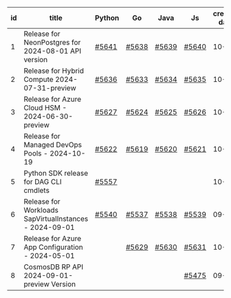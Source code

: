 | id | title | Python | Go | Java | Js | created date | target date | status |
| ------ | ------ | ------ | ------ | ------ | ------ | ------ | ------ | :-----: |
| 1 | Release for NeonPostgres for 2024-08-01 API version  | [#5641](https://github.com/Azure/sdk-release-request/issues/5641)  | [#5638](https://github.com/Azure/sdk-release-request/issues/5638)  | [#5639](https://github.com/Azure/sdk-release-request/issues/5639)  | [#5640](https://github.com/Azure/sdk-release-request/issues/5640)  | 10-23 | 11-21 |  |
| 2 | Release for Hybrid Compute 2024-07-31-preview  | [#5636](https://github.com/Azure/sdk-release-request/issues/5636)  | [#5633](https://github.com/Azure/sdk-release-request/issues/5633)  | [#5634](https://github.com/Azure/sdk-release-request/issues/5634)  | [#5635](https://github.com/Azure/sdk-release-request/issues/5635)  | 10-23 | 11-22 |  |
| 3 | Release for Azure Cloud HSM - 2024-06-30-preview  | [#5627](https://github.com/Azure/sdk-release-request/issues/5627)  | [#5624](https://github.com/Azure/sdk-release-request/issues/5624)  | [#5625](https://github.com/Azure/sdk-release-request/issues/5625)  | [#5626](https://github.com/Azure/sdk-release-request/issues/5626)  | 10-22 | 11-22 |  |
| 4 | Release for Managed DevOps Pools - 2024-10-19  | [#5622](https://github.com/Azure/sdk-release-request/issues/5622)  | [#5619](https://github.com/Azure/sdk-release-request/issues/5619)  | [#5620](https://github.com/Azure/sdk-release-request/issues/5620)  | [#5621](https://github.com/Azure/sdk-release-request/issues/5621)  | 10-16 | 11-22 |  |
| 5 | Python SDK release for DAG CLI cmdlets  | [#5557](https://github.com/Azure/sdk-release-request/issues/5557)  |  |  |  | 10-02 | 11-05 |  |
| 6 | Release for Workloads SapVirtualInstances - 2024-09-01  | [#5540](https://github.com/Azure/sdk-release-request/issues/5540)  | [#5537](https://github.com/Azure/sdk-release-request/issues/5537)  | [#5538](https://github.com/Azure/sdk-release-request/issues/5538)  | [#5539](https://github.com/Azure/sdk-release-request/issues/5539)  | 09-27 | 10-24 | Hold on by JS/Go/Python/ |
| 7 | Release for Azure App Configuration - 2024-05-01  |  | [#5629](https://github.com/Azure/sdk-release-request/issues/5629)  | [#5630](https://github.com/Azure/sdk-release-request/issues/5630)  | [#5631](https://github.com/Azure/sdk-release-request/issues/5631)  | 10-22 | 11-22 |  |
| 8 | CosmosDB RP API 2024-09-01-preview Version  |  |  |  | [#5475](https://github.com/Azure/sdk-release-request/issues/5475)  | 09-09 | 09-27 |  |
